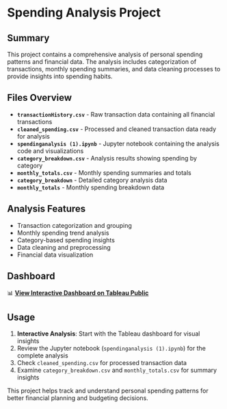 # Spending Analysis Project

## Summary

This project contains a comprehensive analysis of personal spending patterns and financial data. The analysis includes categorization of transactions, monthly spending summaries, and data cleaning processes to provide insights into spending habits.

## Files Overview

- **`transactionHistory.csv`** - Raw transaction data containing all financial transactions
- **`cleaned_spending.csv`** - Processed and cleaned transaction data ready for analysis
- **`spendinganalysis (1).ipynb`** - Jupyter notebook containing the analysis code and visualizations
- **`category_breakdown.csv`** - Analysis results showing spending by category
- **`monthly_totals.csv`** - Monthly spending summaries and totals
- **`category_breakdown`** - Detailed category analysis data
- **`monthly_totals`** - Monthly spending breakdown data

## Analysis Features

- Transaction categorization and grouping
- Monthly spending trend analysis
- Category-based spending insights
- Data cleaning and preprocessing
- Financial data visualization

## Dashboard

📊 **[View Interactive Dashboard on Tableau Public](https://public.tableau.com/views/spendingDashboard/Dashboard1?:language=en-US&:sid=&:redirect=auth&:display_count=n&:origin=viz_share_link)**

## Usage

1. **Interactive Analysis**: Start with the Tableau dashboard for visual insights
2. Review the Jupyter notebook (`spendinganalysis (1).ipynb`) for the complete analysis
3. Check `cleaned_spending.csv` for processed transaction data
4. Examine `category_breakdown.csv` and `monthly_totals.csv` for summary insights

This project helps track and understand personal spending patterns for better financial planning and budgeting decisions.